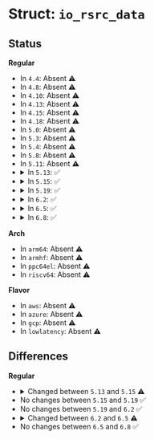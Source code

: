 # Struct: <code>io_rsrc_data</code>

## Status
<b>Regular</b>
<ul>
<li>
In <code>4.4</code>: Absent ⚠️
</li>
<li>
In <code>4.8</code>: Absent ⚠️
</li>
<li>
In <code>4.10</code>: Absent ⚠️
</li>
<li>
In <code>4.13</code>: Absent ⚠️
</li>
<li>
In <code>4.15</code>: Absent ⚠️
</li>
<li>
In <code>4.18</code>: Absent ⚠️
</li>
<li>
In <code>5.0</code>: Absent ⚠️
</li>
<li>
In <code>5.3</code>: Absent ⚠️
</li>
<li>
In <code>5.4</code>: Absent ⚠️
</li>
<li>
In <code>5.8</code>: Absent ⚠️
</li>
<li>
In <code>5.11</code>: Absent ⚠️
</li>
<li>
<details>
<summary>In <code>5.13</code>: ✅</summary>

```c
struct io_rsrc_data {
    struct io_ring_ctx *ctx;
    u64 *tags;
    rsrc_put_fn *do_put;
    atomic_t refs;
    struct completion done;
    bool quiesce;
};
```
</details>
</li>
<li>
<details>
<summary>In <code>5.15</code>: ✅</summary>

```c
struct io_rsrc_data {
    struct io_ring_ctx *ctx;
    u64 **tags;
    unsigned int nr;
    rsrc_put_fn *do_put;
    atomic_t refs;
    struct completion done;
    bool quiesce;
};
```
</details>
</li>
<li>
<details>
<summary>In <code>5.19</code>: ✅</summary>

```c
struct io_rsrc_data {
    struct io_ring_ctx *ctx;
    u64 **tags;
    unsigned int nr;
    rsrc_put_fn *do_put;
    atomic_t refs;
    struct completion done;
    bool quiesce;
};
```
</details>
</li>
<li>
<details>
<summary>In <code>6.2</code>: ✅</summary>

```c
struct io_rsrc_data {
    struct io_ring_ctx *ctx;
    u64 **tags;
    unsigned int nr;
    rsrc_put_fn *do_put;
    atomic_t refs;
    struct completion done;
    bool quiesce;
};
```
</details>
</li>
<li>
<details>
<summary>In <code>6.5</code>: ✅</summary>

```c
struct io_rsrc_data {
    struct io_ring_ctx *ctx;
    u64 **tags;
    unsigned int nr;
    u16 rsrc_type;
    bool quiesce;
};
```
</details>
</li>
<li>
<details>
<summary>In <code>6.8</code>: ✅</summary>

```c
struct io_rsrc_data {
    struct io_ring_ctx *ctx;
    u64 **tags;
    unsigned int nr;
    u16 rsrc_type;
    bool quiesce;
};
```
</details>
</li>
</ul>
<b>Arch</b>
<ul>
<li>
In <code>arm64</code>: Absent ⚠️
</li>
<li>
In <code>armhf</code>: Absent ⚠️
</li>
<li>
In <code>ppc64el</code>: Absent ⚠️
</li>
<li>
In <code>riscv64</code>: Absent ⚠️
</li>
</ul>
<b>Flavor</b>
<ul>
<li>
In <code>aws</code>: Absent ⚠️
</li>
<li>
In <code>azure</code>: Absent ⚠️
</li>
<li>
In <code>gcp</code>: Absent ⚠️
</li>
<li>
In <code>lowlatency</code>: Absent ⚠️
</li>
</ul>

## Differences
<b>Regular</b>
<ul>
<li>
<details>
<summary>Changed between <code>5.13</code> and <code>5.15</code> ⚠️</summary>
<ul>
<li>
<b>Field added. </b>
<code>unsigned int nr</code>
</li>
<li>
<b>Field type changed. </b>
<code>u64 *tags</code> ➡️ <code>u64 **tags</code>
</li>
</ul>
</details>
</li>
<li>
No changes between <code>5.15</code> and <code>5.19</code> ✅
</li>
<li>
No changes between <code>5.19</code> and <code>6.2</code> ✅
</li>
<li>
<details>
<summary>Changed between <code>6.2</code> and <code>6.5</code> ⚠️</summary>
<ul>
<li>
<b>Field added. </b>
<code>u16 rsrc_type</code>
</li>
<li>
<b>Field removed. </b>
<code>rsrc_put_fn *do_put</code>
</li>
<li>
<b>Field removed. </b>
<code>atomic_t refs</code>
</li>
<li>
<b>Field removed. </b>
<code>struct completion done</code>
</li>
</ul>
</details>
</li>
<li>
No changes between <code>6.5</code> and <code>6.8</code> ✅
</li>
</ul>
